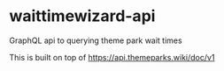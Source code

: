 # waittimewizard-api
GraphQL api to querying theme park wait times

This is built on top of https://api.themeparks.wiki/doc/v1
